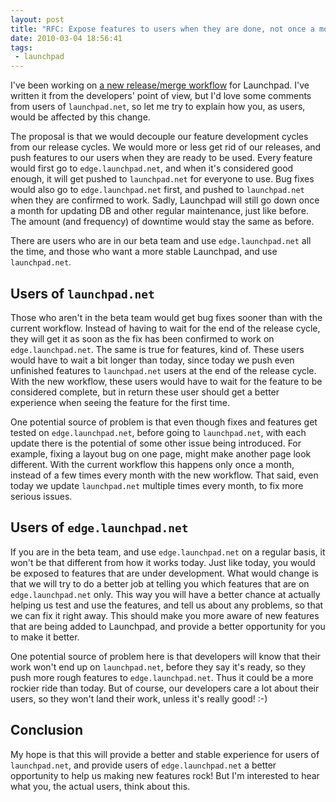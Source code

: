 ```yaml
---
layout: post
title: "RFC: Expose features to users when they are done, not once a month"
date: 2010-03-04 18:56:41
tags:
 - launchpad
---
```


I've been working on [a new release/merge workflow][0] for Launchpad.
I've written it from the developers' point of view, but I'd love some
comments from users of `launchpad.net`, so let me try to explain how you, as
users, would be affected by this change.

[0]: https://dev.launchpad.net/MergeWorkflowDraft

The proposal is that we would decouple our feature development cycles
from our release cycles. We would more or less get rid of our releases,
and push features to our users when they are ready to be used. Every
feature would first go to `edge.launchpad.net`, and when it's considered
good enough, it will get pushed to `launchpad.net` for everyone to use.
Bug fixes would also go to `edge.launchpad.net` first, and pushed to
`launchpad.net` when they are confirmed to work. Sadly, Launchpad will still go down once a month for updating DB and other regular maintenance, just like before. The amount (and frequency) of downtime would stay the same as before.

There are users who are in our beta team and use `edge.launchpad.net`
all the time, and those who want a more stable Launchpad, and use
`launchpad.net`.

Users of `launchpad.net`
------------------------

Those who aren't in the beta team would get bug fixes sooner than with
the current workflow. Instead of having to wait for the end of the
release cycle, they will get it as soon as the fix has been confirmed to
work on `edge.launchpad.net`. The same is true for features, kind of.
These users would have to wait a bit longer than today, since today we
push even unfinished features to `launchpad.net` users at the end of the
release cycle. With the new workflow, these users would have to wait for
the feature to be considered complete, but in return these user should get
a better experience when seeing the feature for the first time.

One potential source of problem is that even though fixes and features
get tested on `edge.launchpad.net`, before going to `launchpad.net`,
with each update there is the potential of some other issue being introduced. For example, fixing a layout bug on one page, might make another page look different.
With the current workflow this happens only once a month, instead of a
few times every month with the new workflow. That said, even today we
update `launchpad.net` multiple times every month, to fix more serious
issues.


Users of `edge.launchpad.net`
-----------------------------

If you are in the beta team, and use `edge.launchpad.net` on a regular
basis, it won't be that different from how it works today. Just like today, you
would be exposed to features that are under development. What would
change is that we will try to do a better job at telling you which
features that are on `edge.launchpad.net` only. This way you will have a
better chance at actually helping us test and use the features, and
tell us about any problems, so that we can fix it right away. This
should make you more aware of new features that are being added to Launchpad, and provide a better opportunity for you to make it better.

One potential source of problem here is that developers will know that
their work won't end up on `launchpad.net`, before they say it's ready,
so they push more rough features to `edge.launchpad.net`. Thus it could be
a more rockier ride than today. But of course, our developers care a lot 
about their users, so they won't land their work, unless it's really good! :-)

Conclusion
----------

My hope is that this will provide a better and stable experience for users of `launchpad.net`, and provide users of `edge.launchpad.net` a better opportunity to help us making new features rock! But I'm interested to hear what you, the actual users, think about this.
